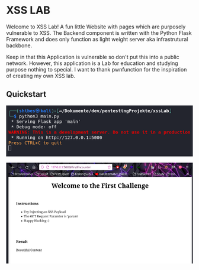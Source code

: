 # XSS LAB

Welcome to XSS Lab! 
A fun little Website with pages which are purposely vulnerable to XSS.
The Backend component is written with the Python Flask Framework and does only function as light weight server aka infrastrutural backbone.

Keep in that this Application is vulnerable so don't put this into a public network.
However, this application is a Lab for education and studying purpose nothing to special.
I want to thank pwnfunction for the inspiration of creating my own XSS lab.

## Quickstart
![Starting](media/Starting.png)

![Webpage](media/Webpage.png)